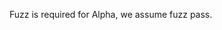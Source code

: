 Fuzz is required for Alpha, we assume fuzz pass.  
<!-- 
(TODO) The current fuzz check runs all Fuzz tests, and takes too long (~20 min). We want to run a specific fuzz (the original approach). 
Run fuzz test by service
Run `./dev/tasks/find-missing-fields` and try to fix the error, you should look at the `*_fuzz.go` file under `pkg/controller/direct/<SERVICE>`. If you cannot find the file path, try `ls pkg/controller/direct/<SERVICE>/*_fuzzer.go` -->